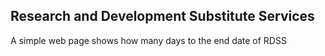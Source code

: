 Research and Development Substitute Services
----
A simple web page shows how many days to the end date of RDSS



